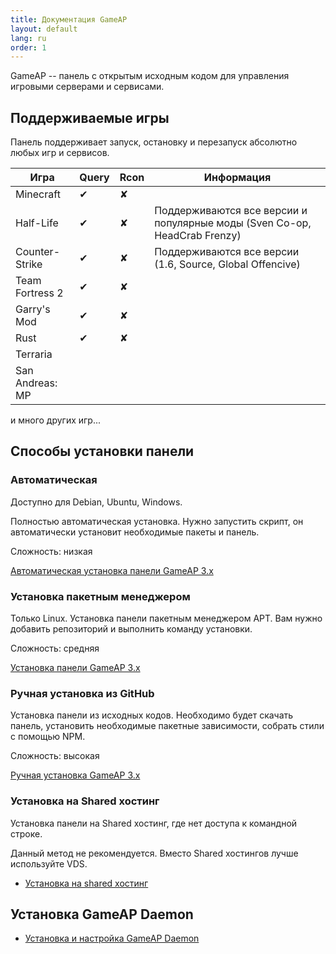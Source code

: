 ```yaml
---
title: Документация GameAP
layout: default
lang: ru
order: 1
---
```


GameAP -- панель с открытым исходным кодом для управления игровыми серверами и сервисами.

## Поддерживаемые игры

Панель поддерживает запуск, остановку и перезапуск абсолютно любых игр и сервисов.

| Игра | Query | Rcon | Информация |
| ------ | ------- | ------ | ------- |
| Minecraft | ✔ | ✘ |
| Half-Life| ✔ | ✘ | Поддерживаются все версии и популярные моды (Sven Co-op, HeadCrab Frenzy) |
| Counter-Strike | ✔ | ✘ | Поддерживаются все версии (1.6, Source, Global Offencive) |
| Team Fortress 2 | ✔ | ✘ |
| Garry's Mod | ✔ | ✘ |
| Rust | ✔ | ✘ |
| Terraria | | 
| San Andreas: MP | |

и много других игр...

## Способы установки панели

### Автоматическая

Доступно для Debian, Ubuntu, Windows.

Полностью автоматическая установка. Нужно запустить скрипт, он автоматически установит необходимые пакеты и панель.

Сложность: низкая

[Автоматическая установка панели GameAP 3.x](/ru/auto_install.html)

### Установка пакетным менеджером

Только Linux. Установка панели пакетным менеджером APT.
Вам нужно добавить репозиторий и выполнить команду установки.

Сложность: средняя

[Установка панели GameAP 3.x](/ru/install.html)

### Ручная установка из GitHub

Установка панели из исходных кодов. Необходимо будет скачать панель, 
установить необходимые пакетные зависимости, собрать стили с помощью NPM.

Сложность: высокая

[Ручная установка GameAP 3.x](/ru/manual_install.html)

### Установка на Shared хостинг

Установка панели на Shared хостинг, где нет доступа к командной строке.

Данный метод не рекомендуется. Вместо Shared хостингов лучше используйте VDS.

* [Установка на shared хостинг](/ru/shared_install.html)

## Установка GameAP Daemon

* [Установка и настройка GameAP Daemon](/ru/gameap_daemon.html)